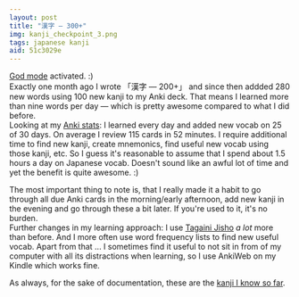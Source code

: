 ```yaml
---
layout: post
title: "漢字 — 300+"
img: kanji_checkpoint_3.png
tags: japanese kanji
aid: 51c3029e
---
```


[God mode](static/img/blog/keima_god_mode.png) activated. :)  
Exactly one month ago I wrote 「漢字 — 200+」 and since then addded 280 new words using 100 new kanji to my Anki deck. That means I learned more than nine words per day — which is pretty awesome compared to what I did before.  
Looking at my [Anki stats](static/img/blog/anki_stats_131003.png): I learned every day and added new vocab on 25 of 30 days. On average I review 115 cards in 52 minutes. I require additional time to find new kanji, create mnemonics, find useful new vocab using those kanji, etc. So I guess it's reasonable to assume that I spend about 1.5 hours a day on Japanese vocab. Doesn't sound like an awful lot of time and yet the benefit is quite awesome. :)

The most important thing to note is, that I really made it a habit to go through all due Anki cards in the morning/early afternoon, add new kanji in the evening and go through these a bit later. If you're used to it, it's no burden.  
Further changes in my learning approach: I use [Tagaini Jisho](http://www.tagaini.net/) *a lot* more than before. And I more often use word frequency lists to find new useful vocab. Apart from that ... I sometimes find it useful to not sit in from of my computer with all its distractions when learning, so I use AnkiWeb on my Kindle which works fine.

As always, for the sake of documentation, these are the [kanji I know so far](static/dl/kanji_checkpoint_3).
